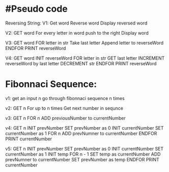 

#Pseudo code
=======

Reversing String:
V1:
Get word
Reverse word
Display reversed word

V2:
GET word
For every letter in word push to the right
Display word

V3:
GET word
FOR letter in str
  Take last letter
  Append letter to reverseWord
ENDFOR
PRINT reverseWord

V4:
GET word
INIT reverseWord
FOR letter in str
  GET last letter
  INCREMENT reverseWord by last letter
  DECREMENT str
ENDFOR
PRINT reverseWord







Fibonnaci Sequence:
======
v1:
get an input n
go through fibonnaci sequence n times

v2:
GET n
For up to n times
  Get next number in sequnce

v3:
GET n
FOR n
  ADD previousNumber to currentNumber

v4:
GET n
INIT prevNumber
SET prevNumber as 0
INIT currentNumber
SET currentNumber as 1
FOR n
  ADD prevNumner to currentNumber
ENDFOR
PRINT currentNumber

v5:
GET n
INIT prevNumber
SET prevNumber as 0
INIT currentNumber
SET currentNumber as 1
INIT temp
FOR n - 1 
  SET temp as currentNumber
  ADD prevNumner to currentNumber
  SET prevNumber as temp
ENDFOR
PRINT currentNumber
